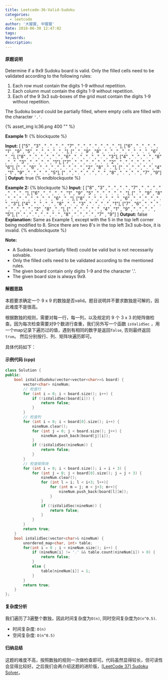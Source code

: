 ```yaml
---
title: Leetcode-36-Valid-Sudoku
categories:
  - leetcode
author: '大猩猩, 中猩猩'
date: 2018-06-30 12:47:02
tags:
keywords:
description:
---
```


#### 原题说明
Determine if a 9x9 Sudoku board is valid. Only the filled cells need to be validated according to the following rules:

1. Each row must contain the digits 1-9 without repetition.
2. Each column must contain the digits 1-9 without repetition.
3. Each of the 9 3x3 sub-boxes of the grid must contain the digits 1-9 without repetition.

The Sudoku board could be partially filled, where empty cells are filled with the character `'.'`.

{% asset_img lc36.png 400 "" %}

**Example 1:**
{% blockquote %}

**Input:**
[
  	["5" , "3" , " . " , " . " , "7" , " . " , " . " , " . " , " . "],
  	["6" , " . " , " . " , "1" , "9" , "5" , " . " , " . " , " . "],
  	[" . " , "9" , "8" , " . " , " . " , " . " , " . " , "6" , " . "],
  	["8" , " . " , " . " , " . " , "6" , " . " , " . " , " . " , "3"],
  	["4" , " . " , " . " , "8" , " . " , "3" , " . " , " . " , "1"],
  	["7" , " . " , " . " , " . " , "2" , " . " , " . " , " . " , "6"],
  	[" . " , "6" , " . " , " . " , " . " , " . " , "2" , "8" , " . "],
  	[" . " , " . " , " . "  , "4" , "1" , "9" , " . " , " . " , "5"],
  	[" . " , " . " , " . " , " . " , "8" , " . " , " . " , "7" , "9"]
]
**Output:** true
{% endblockquote %}

**Example 2:**
{% blockquote %}
**Input:**
[
  	["8" , "3" , " . " , " . " , "7" , " . " , " . " , " . " , " . "],
  	["6" , " . " , " . " , "1" , "9" , "5" , " . " , " . " , " . "],
  	[" . " , "9" , "8" , " . " , " . " , " . " , " . " , "6" , " . "],
  	["8" , " . " , " . " , " . " , "6" , " . " , " . " , " . " , "3"],
  	["4" , " . " , " . " , "8" , " . " , "3" , " . " , " . " , "1"],
  	["7" , "6" , " . " , " . " , " . " , " . " , "2" , "8" , " . "],
  	[" . " , " . " , " . " , "4" , "1" , "9" , " . " , " . " , "5"],
  	[" . " , " . " , " . " , " . " , "8" , " . " , " . " , "7" , "9"]
]
**Output:** false
**Explanation:** Same as Example 1, except with the 5 in the top left corner being modified to 8. Since there are two 8's in the top left 3x3 sub-box, it is invalid.
{% endblockquote %}

**Note:**

- A Sudoku board (partially filled) could be valid but is not necessarily solvable.
- Only the filled cells need to be validated according to the mentioned rules.
- The given board contain only digits 1-9 and the character '.'.
- The given board size is always 9x9.

#### 解题思路
本题要求确定一个 9 x 9 的数独是否valid。题目说明并不要求数独是可解的，因此难度不是很高。

根据数独的规则，需要对每一行，每一列，以及规定的 9 个 3 x 3 的矩阵做检查。因为每次检查需要对9个数进行查重，我们另外写一个函数 `isValidSec` ，用一个map记录下遍历过的值，遇到有相同的数字是返回`false`, 否则最终返回`true`。
然后分别按行、列、矩阵块遍历即可。 

具体代码如下：

#### 示例代码 (cpp)
```cpp
class Solution {
public:
    bool isValidSudoku(vector<vector<char>>& board) {
        vector<char> nineNum;
        // 检查行
        for (int i = 0; i < board.size(); i++) {
            if (!isValidSec(board[i])) {
                return false;
            }
        }
        // 检查列
        for (int i = 0; i < board[0].size(); i++) {
            nineNum.clear();
            for (int j = 0; j < board.size(); j++) {
                nineNum.push_back(board[j][i]);
            }
            if (!isValidSec(nineNum)) {
                return false;
            }
        }
        // 检查矩阵块
        for (int i = 0; i < board.size(); i = i + 3) {
            for (int j = 0; j < board[0].size(); j = j + 3) {
                nineNum.clear();
                for (int l = i; l < i+3; l++){
                    for (int m = j; m < j+3; m++){
                        nineNum.push_back(board[l][m]);
                    }
                }
                if (!isValidSec(nineNum)) {
                    return false;
                }
            }
        }
        return true;
    }
    bool isValidSec(vector<char>& nineNum) {
        unordered_map<char, int> table;
        for(int i = 0 ; i < nineNum.size(); i++) {
            if (nineNum[i] != '.' && table.count(nineNum[i]) > 0) {
                return false;
            }
            else {
                table[nineNum[i]] = 1;
            }
        }
        return true;
    }
};
```
#### 复杂度分析
我们遍历了3遍整个数独，因此时间复杂度为`O(n)`, 同时空间复杂度为`O(n^0.5)`.

 - 时间复杂度: `O(n)`
 - 空间复杂度: `O(n^0.5)`

#### 归纳总结
这题的难度不高，按照数独的规则一次做检查即可。代码虽然显得较长，但可读性会显得比较好。之后我们会再介绍这题的进阶版，[[LeetCode 37] Sudoku Solver](/Leetcode-37-Sudoku-Solver)。